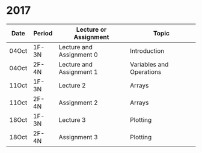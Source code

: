 # 2017

|Date|Period|Lecture or Assignment|Topic|
|---|---|---|---|
|04Oct|1F-3N|Lecture and Assignment 0|Introduction|
|04Oct|2F-4N|Lecture and Assignment 1|Variables and Operations|
|11Oct|1F-3N|Lecture 2|Arrays|
|11Oct|2F-4N|Assignment 2|Arrays|
|18Oct|1F-3N|Lecture 3|Plotting|
|18Oct|2F-4N|Assignment 3|Plotting|